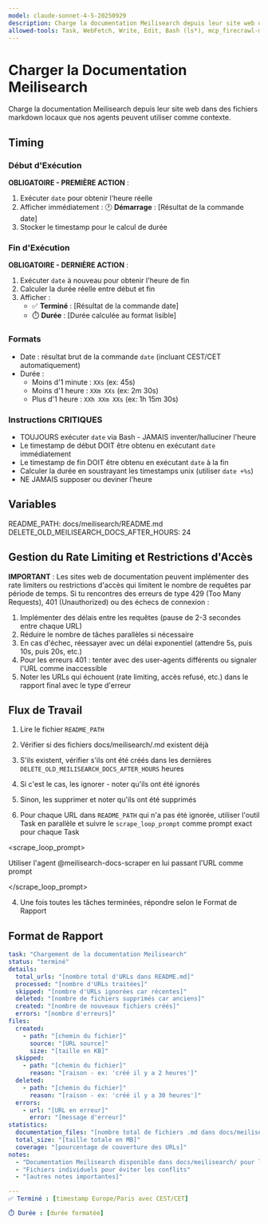 ```yaml
---
model: claude-sonnet-4-5-20250929
description: Charge la documentation Meilisearch depuis leur site web dans des fichiers markdown locaux que nos agents peuvent utiliser comme contexte.
allowed-tools: Task, WebFetch, Write, Edit, Bash (ls*), mcp_firecrawl-mcp_firecrawl_scrape
---
```


# Charger la Documentation Meilisearch

Charge la documentation Meilisearch depuis leur site web dans des fichiers markdown locaux que nos agents peuvent utiliser comme contexte.

## Timing

### Début d'Exécution
**OBLIGATOIRE - PREMIÈRE ACTION** :
1. Exécuter `date` pour obtenir l'heure réelle
2. Afficher immédiatement : 🕐 **Démarrage** : [Résultat de la commande date]
3. Stocker le timestamp pour le calcul de durée

### Fin d'Exécution
**OBLIGATOIRE - DERNIÈRE ACTION** :
1. Exécuter `date` à nouveau pour obtenir l'heure de fin
2. Calculer la durée réelle entre début et fin
3. Afficher :
   - ✅ **Terminé** : [Résultat de la commande date]
   - ⏱️ **Durée** : [Durée calculée au format lisible]

### Formats
- Date : résultat brut de la commande `date` (incluant CEST/CET automatiquement)
- Durée :
  - Moins d'1 minute : `XXs` (ex: 45s)
  - Moins d'1 heure : `XXm XXs` (ex: 2m 30s)
  - Plus d'1 heure : `XXh XXm XXs` (ex: 1h 15m 30s)

### Instructions CRITIQUES
- TOUJOURS exécuter `date` via Bash - JAMAIS inventer/halluciner l'heure
- Le timestamp de début DOIT être obtenu en exécutant `date` immédiatement
- Le timestamp de fin DOIT être obtenu en exécutant `date` à la fin
- Calculer la durée en soustrayant les timestamps unix (utiliser `date +%s`)
- NE JAMAIS supposer ou deviner l'heure

## Variables

README_PATH: docs/meilisearch/README.md
DELETE_OLD_MEILISEARCH_DOCS_AFTER_HOURS: 24

## Gestion du Rate Limiting et Restrictions d'Accès

**IMPORTANT** : Les sites web de documentation peuvent implémenter des rate limiters ou restrictions d'accès qui limitent le nombre de requêtes par période de temps. Si tu rencontres des erreurs de type 429 (Too Many Requests), 401 (Unauthorized) ou des échecs de connexion :

1. Implémenter des délais entre les requêtes (pause de 2-3 secondes entre chaque URL)
2. Réduire le nombre de tâches parallèles si nécessaire
3. En cas d'échec, réessayer avec un délai exponentiel (attendre 5s, puis 10s, puis 20s, etc.)
4. Pour les erreurs 401 : tenter avec des user-agents différents ou signaler l'URL comme inaccessible
5. Noter les URLs qui échouent (rate limiting, accès refusé, etc.) dans le rapport final avec le type d'erreur

## Flux de Travail

1. Lire le fichier `README_PATH`

2. Vérifier si des fichiers docs/meilisearch/<nom-de-fichier>.md existent déjà

1. S'ils existent, vérifier s'ils ont été créés dans les dernières `DELETE_OLD_MEILISEARCH_DOCS_AFTER_HOURS` heures

2. Si c'est le cas, les ignorer - noter qu'ils ont été ignorés

3. Sinon, les supprimer et noter qu'ils ont été supprimés

3. Pour chaque URL dans `README_PATH` qui n'a pas été ignorée, utiliser l'outil Task en parallèle et suivre le `scrape_loop_prompt` comme prompt exact pour chaque Task

<scrape_loop_prompt>

Utiliser l'agent @meilisearch-docs-scraper en lui passant l'URL comme prompt

</scrape_loop_prompt>

4. Une fois toutes les tâches terminées, répondre selon le Format de Rapport

## Format de Rapport

```yaml
task: "Chargement de la documentation Meilisearch"
status: "terminé"
details:
  total_urls: "[nombre total d'URLs dans README.md]"
  processed: "[nombre d'URLs traitées]"
  skipped: "[nombre d'URLs ignorées car récentes]"
  deleted: "[nombre de fichiers supprimés car anciens]"
  created: "[nombre de nouveaux fichiers créés]"
  errors: "[nombre d'erreurs]"
files:
  created:
    - path: "[chemin du fichier]"
      source: "[URL source]"
      size: "[taille en KB]"
  skipped:
    - path: "[chemin du fichier]"
      reason: "[raison - ex: 'créé il y a 2 heures']"
  deleted:
    - path: "[chemin du fichier]"
      reason: "[raison - ex: 'créé il y a 30 heures']"
  errors:
    - url: "[URL en erreur]"
      error: "[message d'erreur]"
statistics:
  documentation_files: "[nombre total de fichiers .md dans docs/meilisearch/]"
  total_size: "[taille totale en MB]"
  coverage: "[pourcentage de couverture des URLs]"
notes:
  - "Documentation Meilisearch disponible dans docs/meilisearch/ pour les agents"
  - "Fichiers individuels pour éviter les conflits"
  - "[autres notes importantes]"

---
✅ Terminé : [timestamp Europe/Paris avec CEST/CET]

⏱️ Durée : [durée formatée]
```

